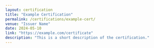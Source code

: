 ```yaml
---
layout: certification
title: "Example Certification"
permalink: /certifications/example-cert/
venue: "Issuer Name"
date: 2024-05-10
link: "https://example.com/certificate"
description: "This is a short description of the certification."
---
```

